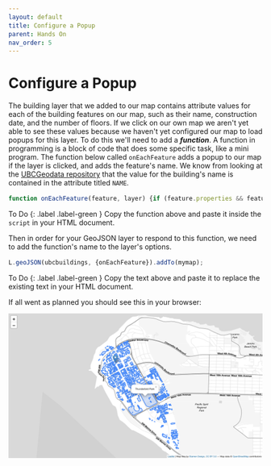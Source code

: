 ```yaml
---
layout: default
title: Configure a Popup
parent: Hands On
nav_order: 5
---
```


# Configure a Popup

The building layer that we added to our map contains attribute values for each of the building features on our map, such as their name, construction date, and the number of floors. If we click on our own map we aren't yet able to see these values because we haven't yet configured our map to load popups for this layer. To do this we'll need to add a ***function***. A function in programming is a block of code that does some specific task, like a mini program. The function below called <code>onEachFeature</code> adds a popup to our map if the layer is clicked, and adds the feature's name. We know from looking at the [UBCGeodata repository](https://github.com/UBCGeodata/ubcv-buildings/blob/master/geojson/ubcv_building_records.geojson) that the value for the building's name is contained in the attribute titled <code>NAME</code>.   

```js
function onEachFeature(feature, layer) {if (feature.properties && feature.properties.NAME) {layer.bindPopup(feature.properties.NAME);}}
```    

To Do
{: .label .label-green }
Copy the function above and paste it inside the <code>script</code> in your HTML document.     

Then in order for your GeoJSON layer to respond to this function, we need to add the function's name to the layer's options.    

```js
L.geoJSON(ubcbuildings, {onEachFeature}).addTo(mymap);
```    

To Do
{: .label .label-green }
Copy the text above and paste it to replace the existing text in your HTML document.     


If all went as planned you should see this in your browser:    

![Map loads over the center of UBC with a marker, a data layer, a custom base map, and popup for the data layer!](map07.png "Map loads over the center of UBC with a marker, a data layer, a custom base map, and popup for the data layer!")
